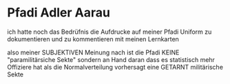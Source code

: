 # Pfadi Adler Aarau

ich hatte noch das Bedrüfnis die Aufdrucke auf meiner Pfadi Uniform zu dokumentieren und zu kommentieren mit meinen Lernkarten

also meiner SUBJEKTIVEN Meinung nach ist die Pfadi KEINE "paramilitärsiche Sekte" sondern an Hand daran dass es statistisch mehr Offiziere hat als die Normalverteilung vorhersagt eine GETARNT militärische Sekte


